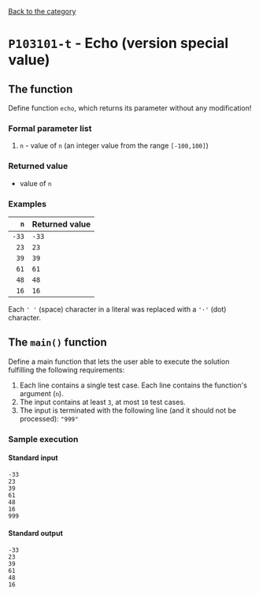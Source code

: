 [Back to the category](./README.md)

# `P103101-t` - Echo (version special value)

## The function

Define function `echo`, which returns its parameter without any modification!


### Formal parameter list

1. `n` - value of `n` (an integer value from the range `[-100,100]`)

### Returned value

* value of `n`

### Examples

| `n` | Returned value | 
| ---: | :-- | 
| `-33` | `-33` | 
| `23` | `23` | 
| `39` | `39` | 
| `61` | `61` | 
| `48` | `48` | 
| `16` | `16` | 

Each `' '` (space) character in a literal was replaced with a  `'·'` (dot) character.

## The `main()` function

Define a main function that lets the user able to execute the solution fulfilling the following requirements:

1. Each line contains a single test case. Each line contains the function's argument (`n`).
1. The input contains at least `3`, at most `10` test cases.
1. The input is terminated with the following line (and it should not be processed): `"999"`

### Sample execution

#### Standard input

```
-33
23
39
61
48
16
999
```

#### Standard output

```
-33
23
39
61
48
16
```